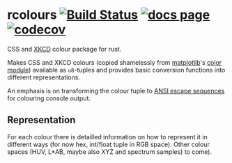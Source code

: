 # rcolours [![Build Status][build-badge]][build] [![docs page][docs-badge]][docs] [![codecov][codecov-badge]][codecov]


 
[docs-badge]: https://img.shields.io/badge/docs-website-blue.svg
[docs]: https://awegsche.github.io/rcolours/colors/index.html
[build]: https://travis-ci.com/awegsche/rcolours
[build-badge]: https://travis-ci.com/awegsche/rcolours.svg?branch=master
[codecov-badge]: https://codecov.io/gh/awegsche/rcolours/branch/master/graph/badge.svg
[codecov]: https://codecov.io/gh/awegsche/rcolours

CSS and [XKCD](https://blog.xkcd.com/2010/05/03/color-survey-results/) colour package for rust.

Makes CSS and XKCD colours (copied shamelessly from [matplotlib](https://matplotlib.org/)'s [color module](https://matplotlib.org/2.0.2/api/colors_api.html)) available as `u8`-tuples and provides basic conversion functions into different representations.

An emphasis is on transforming the colour tuple to [ANSI escape sequences](https://en.wikipedia.org/wiki/ANSI_escape_code) for colouring console output.

## Representation

For each colour there is detailled information on how to represent it in different ways (for now hex, int/float tuple in RGB space). Other colour spaces (HUV, L\*AB, maybe also XYZ and spectrum samples) to come). 
